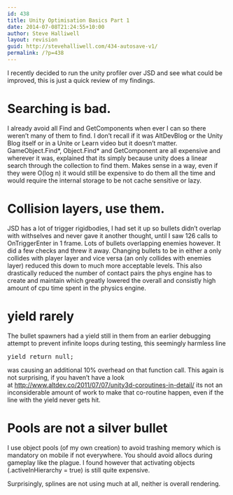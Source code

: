 ```yaml
---
id: 438
title: Unity Optimisation Basics Part 1
date: 2014-07-08T21:24:55+10:00
author: Steve Halliwell
layout: revision
guid: http://stevehalliwell.com/434-autosave-v1/
permalink: /?p=438
---
```

I recently decided to run the unity profiler over JSD and see what could be improved, this is just a quick review of my findings.

# Searching is bad.

I already avoid all Find and GetComponents when ever I can so there weren&#8217;t many of them to find. I don&#8217;t recall if it was AltDevBlog or the Unity Blog itself or in a Unite or Learn video but it doesn&#8217;t matter. GameObject.Find\*, Object.Find\* and GetComponent are all expensive and wherever it was, explained that its simply because unity does a linear search through the collection to find them. Makes sense in a way, even if they were O(log n) it would still be expensive to do them all the time and would require the internal storage to be not cache sensitive or lazy.

# Collision layers, use them.

JSD has a lot of trigger rigidbodies, I had set it up so bullets didn&#8217;t overlap with withselves and never gave it another thought, until I saw 126 calls to OnTriggerEnter in 1 frame. Lots of bullets overlapping enemies however. It did a few checks and threw it away. Changing bullets to be in either a only collides with player layer and vice versa (an only collides with enemies layer) reduced this down to much more acceptable levels. This also drastically reduced the number of contact pairs the phys engine has to create and maintain which greatly lowered the overall and consistly high amount of cpu time spent in the physics engine.

# yield rarely

The bullet spawners had a yield still in them from an earlier debugging attempt to prevent infinite loops during testing, this seemingly harmless line

<pre class="lang:js decode:true">yield return null;</pre>

was causing an additional 10% overhead on that function call. This again is not surprising, if you haven&#8217;t have a look at <a class="vt-p" href="http://www.altdev.co/2011/07/07/unity3d-coroutines-in-detail/" target="_blank">http://www.altdev.co/2011/07/07/unity3d-coroutines-in-detail/</a> its not an inconsiderable amount of work to make that co-routine happen, even if the line with the yield never gets hit.

# Pools are not a silver bullet

I use object pools (of my own creation) to avoid trashing memory which is mandatory on mobile if not everywhere. You should avoid allocs during gameplay like the plague. I found however that activating objects (.activeInHierarchy = true) is still quite expensive.

Surprisingly, splines are not using much at all, neither is overall rendering.